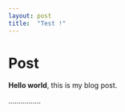 ```yaml
---
layout: post
title:  "Test !"
---
```


# Post

**Hello world**, this is my blog post.

................
